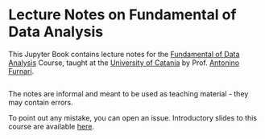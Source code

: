 # Lecture Notes on Fundamental of Data Analysis
This Jupyter Book contains lecture notes for the [Fundamental of Data Analysis](https://web.dmi.unict.it/corsi/lm-18/insegnamenti?seuid=90338D5D-A89C-494D-BC2B-4BD3B1D32B7E) Course, taught at the [University of Catania](http://unict.it) by Prof. [Antonino Furnari](http://antoninofurnari.it).

```{figure} /logo.png
```

The notes are informal and meant to be used as teaching material - they may contain errors. 

To point out any mistake, you can open an issue. Introductory slides to this course are available [here]().